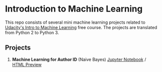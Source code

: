 # Introduction to Machine Learning
This repo consists of several mini machine learning projects related to [Udacity's Intro to Machine Learning](https://classroom.udacity.com/courses/ud120) free course. The projects are translated from Python 2 to Python 3.

## Projects
1. **Machine Learning for Author ID** (Naive Bayes) [Jupyter Notebook](https://github.com/ksatola/ml-introduction/blob/master/01_NaiveBayes.ipynb) / [HTML Preview](https://ksatola.github.io/ml-introduction/01_NaiveBayes.html)
